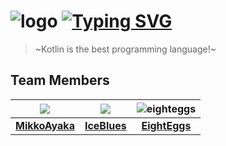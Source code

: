 # ![logo](https://avatars.githubusercontent.com/u/127841785?s=70&v=4) [![Typing SVG](https://readme-typing-svg.herokuapp.com/?font=Roboto+Mono&size=32&width=800&color=FFC2F9E5&duration=6666&lines=WolfLink+DevTeam)](https://git.io/typing-svg)

> ~Kotlin is the best programming language!~

## Team Members

|![](https://avatars.githubusercontent.com/u/77883323?s=100&v=4)|![](https://avatars.githubusercontent.com/u/24807179?s=100&v=4)|![eighteggs](https://avatars.githubusercontent.com/u/72812416?s=100&v=4)|
|:----:|:----:|:----:|
|[**MikkoAyaka**](https://github.com/MikkoAyaka)|[**IceBlues**](https://github.com/IceBlues)|[**EightEggs**](https://github.com/EightEggs)|
